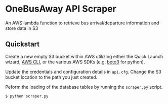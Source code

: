 # OneBusAway API Scraper

An AWS lambda function to retrieve bus arrival/departure information and store data in S3

## Quickstart

Create a new empty S3 bucket within AWS utilizing either the Quick Launch wizard, [AWS CLI](https://docs.aws.amazon.com/cli/index.html), or the various AWS SDKs (e.g. [boto3](https://boto3.amazonaws.com/v1/documentation/api/latest/index.html) for python).

Update the credentials and configuration details in `api.cfg`. Change the S3 bucket location to the path you just created.

Peform the loading of the database tables by running the `scraper.py` script.

```
$ python scraper.py
```